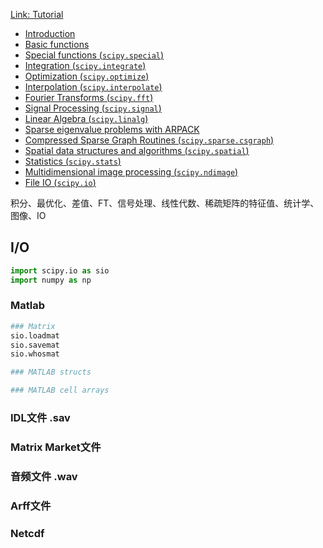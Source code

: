[Link: Tutorial](https://docs.scipy.org/doc/scipy/reference/tutorial/index.html)

- [Introduction](https://docs.scipy.org/doc/scipy/reference/tutorial/general.html)
- [Basic functions](https://docs.scipy.org/doc/scipy/reference/tutorial/basic.html)
- [Special functions (`scipy.special`)](https://docs.scipy.org/doc/scipy/reference/tutorial/special.html)
- [Integration (`scipy.integrate`)](https://docs.scipy.org/doc/scipy/reference/tutorial/integrate.html)
- [Optimization (`scipy.optimize`)](https://docs.scipy.org/doc/scipy/reference/tutorial/optimize.html)
- [Interpolation (`scipy.interpolate`)](https://docs.scipy.org/doc/scipy/reference/tutorial/interpolate.html)
- [Fourier Transforms (`scipy.fft`)](https://docs.scipy.org/doc/scipy/reference/tutorial/fft.html)
- [Signal Processing (`scipy.signal`)](https://docs.scipy.org/doc/scipy/reference/tutorial/signal.html)
- [Linear Algebra (`scipy.linalg`)](https://docs.scipy.org/doc/scipy/reference/tutorial/linalg.html)
- [Sparse eigenvalue problems with ARPACK](https://docs.scipy.org/doc/scipy/reference/tutorial/arpack.html)
- [Compressed Sparse Graph Routines (`scipy.sparse.csgraph`)](https://docs.scipy.org/doc/scipy/reference/tutorial/csgraph.html)
- [Spatial data structures and algorithms (`scipy.spatial`)](https://docs.scipy.org/doc/scipy/reference/tutorial/spatial.html)
- [Statistics (`scipy.stats`)](https://docs.scipy.org/doc/scipy/reference/tutorial/stats.html)
- [Multidimensional image processing (`scipy.ndimage`)](https://docs.scipy.org/doc/scipy/reference/tutorial/ndimage.html)
- [File IO (`scipy.io`)](https://docs.scipy.org/doc/scipy/reference/tutorial/io.html)



积分、最优化、差值、FT、信号处理、线性代数、稀疏矩阵的特征值、统计学、图像、IO



## I/O

```python
import scipy.io as sio
import numpy as np
```



### Matlab

```python
### Matrix
sio.loadmat
sio.savemat
sio.whosmat

### MATLAB structs

### MATLAB cell arrays
```





### IDL文件 .sav



### Matrix Market文件



### 音频文件 .wav



### Arff文件



### Netcdf

